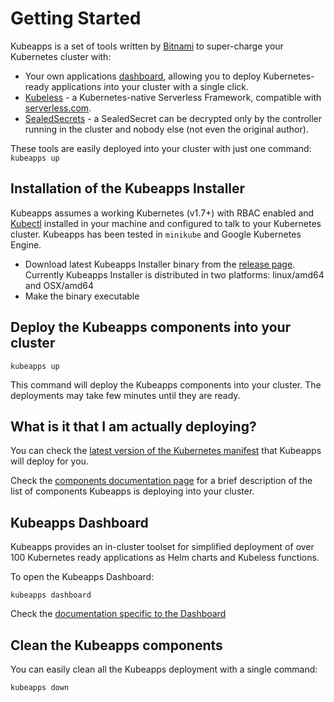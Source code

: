 # Getting Started

Kubeapps is a set of tools written by [Bitnami](https://bitnami.com) to super-charge your Kubernetes cluster with:
 * Your own applications [dashboard](https://kubeapps.com/), allowing you to deploy Kubernetes-ready applications into your cluster with a single click.
 * [Kubeless](http://kubeless.io/) - a Kubernetes-native Serverless Framework, compatible with [serverless.com](https://serverless.com).
 * [SealedSecrets](https://github.com/bitnami/sealed-secrets) - a SealedSecret can be decrypted only by the controller running in the cluster and nobody else (not even the original author).

These tools are easily deployed into your cluster with just one command: ```kubeapps up``` 

## Installation of the Kubeapps Installer

Kubeapps assumes a working Kubernetes (v1.7+) with RBAC enabled and [Kubectl](https://kubernetes.io/docs/tasks/tools/install-kubectl/) installed in your machine and configured to talk to your Kubernetes cluster. Kubeapps has been tested in `minikube` and Google Kubernetes Engine.

- Download latest Kubeapps Installer binary from the [release page](https://github.com/kubeapps/kubeapps/releases). Currently Kubeapps Installer is distributed in two platforms: linux/amd64 and OSX/amd64
- Make the binary executable

## Deploy the Kubeapps components into your cluster

```
kubeapps up
```

This command will deploy the Kubeapps components into your cluster. The deployments may take few minutes until they are ready.

## What is it that I am actually deploying?

You can check the [latest version of the Kubernetes manifest](https://github.com/kubeapps/kubeapps/blob/master/static/kubeapps-objs.yaml) that Kubeapps will deploy for you.

Check the [components documentation page](components.md) for a brief description of the list of components Kubeapps is deploying into your cluster.

## Kubeapps Dashboard

Kubeapps provides an in-cluster toolset for simplified deployment of over 100 Kubernetes ready applications as Helm charts and Kubeless functions.

To open the Kubeapps Dashboard:

```
kubeapps dashboard
```
Check the [documentation specific to the Dashboard](dashboard.md)

## Clean the Kubeapps components

You can easily clean all the Kubeapps deployment with a single command:

```
kubeapps down
```